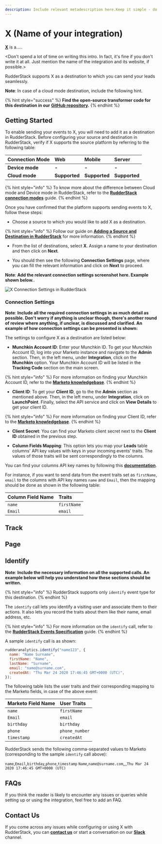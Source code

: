 ```yaml
---
description: Include relevant metadescription here.Keep it simple - do not include any semicolons.
---
```


# X (Name of your integration)

[**X**]() is a..... 

<Don't spend a lot of time on writing this intro. In fact, it's fine if you don't write it at all. Just mention the name of the integration and its website, if possible.>

RudderStack supports X as a destination to which you can send your leads seamlessly.


**Note**: In case of a cloud mode destination, include the following hint.

{% hint style="success" %}
**Find the open-source transformer code for this destination in our** [**GitHub repository**](https://github.com/rudderlabs/rudder-transformer/tree/master/v0/destinations/marketo_bulk_upload)**.**
{% endhint %}

## Getting Started

To enable sending your events to X, you will need to add it as a destination in RudderStack. Before configuring your source and destination in RudderStack, verify if X supports the source platform by referring to the following table:

| **Connection Mode** | **Web** | **Mobile** | **Server** |
| :--- | :--- | :--- | :--- |
| **Device mode** | **-** | **-** | **-** |
| **Cloud mode** | **Supported** | **Supported** | **Supported** |

{% hint style="info" %}
To know more about the difference between Cloud mode and Device mode in RudderStack, refer to the [**RudderStack connection modes**](https://docs.rudderstack.com/get-started/rudderstack-connection-modes) guide.
{% endhint %}

Once you have confirmed that the platform supports sending events to X, follow these steps:

* Choose a source to which you would like to add X as a destination.

{% hint style="info" %}
Follow our guide on [**Adding a Source and Destination in RudderStack**](https://docs.rudderstack.com/how-to-guides/adding-source-and-destination-rudderstack) for more information.
{% endhint %}

* From the list of destinations, select **X**. Assign a name to your destination and then click on **Next**.

* You should then see the following **Connection Settings** page, where you can fill the relevant information and click on **Next** to proceed.

**Note**: **Add the relevant connection settings screenshot here. Example shown below.**.

![X Connection Settings in RudderStack](../../.gitbook/assets/marketo_lead_import.png)

### Connection Settings


**Note**: **Include all the required connection settings in as much detail as possible. Don't worry if anything is unclear though, there's another round of review where anything, if unclear, is discussed and clarified. An example of how connection settings can be presented is shown:**

The settings to configure X as a destination are listed below:

* **Munchkin Account ID**: Enter your Munchkin ID. To get your Munchkin Account ID, log into your Marketo instance and navigate to the **Admin** section. Then, in the left menu, under **Integration**, click on the **Munchkin** option. Your Munchkin Account ID will be listed in the **Tracking Code** section on the main screen.

{% hint style="info" %}
For more information on finding your Munchkin Account ID, refer to the [**Marketo knowledgebase**](https://nation.marketo.com/t5/knowledgebase/how-to-find-your-munchkin-id-for-a-marketo-instance/ta-p/248432).
{% endhint %}


* **Client ID**: To get your **Client ID**, go to the the **Admin** section as mentioned above. Then, in the left menu, under **Integration**, click on **LaunchPoint**. Finally, select the API service and click on **View Details** to get your client ID.

{% hint style="info" %}
For more information on finding your Client ID, refer to the [**Marketo knowledgebase**](https://developers.marketo.com/rest-api/authentication/).
{% endhint %}

* **Client Secret**: You can find your Marketo client secret next to the **Client ID** obtained in the previous step.

* **Column Fields Mapping**: This option lets you map your **Leads** table columns' API key values with keys in your incoming events' traits. The values of those traits will be sent correspondingly to the columns.

You can find your columns API key names by following this [**documentation**](https://developers.marketo.com/rest-api/bulk-import/bulk-custom-object-import/).

For instance, if you want to send data from the event traits set as `firstName`, `email` to the columns with API key names `name` and `Email`, then the mapping should be done as shown in the following table:

| **Column Field Name** | **Traits** |
| :-------------------- | :--------- |
| `name`                | `firstName`|
| `Email`               | `email`    |


## Track

## Page

## Identify

**Note**: **Include the necessary information on all the supported calls. An example below will help you understand how these sections should be written.**

{% hint style="info" %}
RudderStack supports only `identify` event type for this destination.
{% endhint %}

The `identify` call lets you identify a visiting user and associate them to their actions. It also lets you record the traits about them like their name, email address, etc.

{% hint style="info" %}
For more information on the `identify` call, refer to the [**RudderStack Events Specification**](https://docs.rudderstack.com/rudderstack-api/api-specification/rudderstack-spec/identify) guide.
{% endhint %}

A sample `identify` call is as shown:

```javascript
rudderanalytics.identify("name123", {
  name: "Name Surname",
  firstName: "Name",
  lastName: "Surname",
  email: "name@surname.com",
  createdAt: "Thu Mar 24 2020 17:46:45 GMT+0000 (UTC)",
});
```
The following table lists the user traits and their corresponding mapping to the Marketo fields, in case of the above event:

| **Marketo Field Name**  | **User Traits**|
| :---------------------- | :------------- |
| `name`                  | `firstName`    |
| `Email`                 | `email`        |
| `birthday`              | `birthday`     |
| `phone`                 | `phone_number` |
| `timestamp`             | `createdAt`    | 

RudderStack sends the following comma-separated values to Marketo (corresponding to the sample `identify` call above):

`name`,`Email`,`birthday`,`phone`,`timestamp`
`Name`,`name@surname.com`,,,`Thu Mar 24 2020 17:46:45 GMT+0000 (UTC)`

## FAQs

If you think the reader is likely to encounter any issues or queries while setting up or using the integration, feel free to add an FAQ.

## Contact Us

If you come across any issues while configuring or using X with RudderStack, you can [**contact us**](mailto:%20docs@rudderstack.com) or start a conversation on our [**Slack**](https://resources.rudderstack.com/join-rudderstack-slack) channel.
